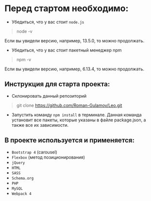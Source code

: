 # Перед стартом необходимо:

*  Убедиться, что у вас стоит `node.js`

>node -v

Если вы увидели версию, например, 13.5.0, то можно продолжать.
 
*  Убедиться, что у вас стоит пакетный менеджер npm

>npm -v

Если вы увидели версию, например, 6.13.4, то можно продолжать.

## Инструкция для старта проекта:

* Склонировать данный репозиторий
>git clone https://github.com/Roman-Gulamov/Leo.git

* Запустить команду `npm install` в терминале. Данная команда установит все пакеты, которые указаны в файле
package.json, а также все их зависимости.


## В проекте используется и применяется:

* `Bootstrap 4` (carousel)
* `Flexbox` (метод позиционирования)
* `jQuery`
* `HTML`
* `SASS`
* `Schema.org`
* `PHP`
* `MySQL`
* `Webpack 4`

